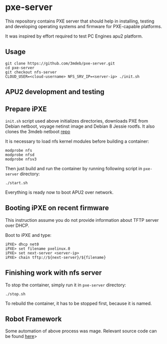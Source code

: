 pxe-server
==========

This repository contains PXE server that should help in installing, testing and
developing operating systems and firmware for PXE-capable platforms.

It was inspired by effort required to test PC Engines apu2 platform.

Usage
-----

```
git clone https://github.com/3mdeb/pxe-server.git
cd pxe-server
git checkout nfs-server
CLOUD_USER=<cloud-username> NFS_SRV_IP=<server-ip> ./init.sh
```

APU2 development and testing
----------------------------

## Prepare iPXE
`init.sh` script used above initializes directories, downloads PXE from Debian
netboot, voyage netinst image and Debian 8 Jessie rootfs. It also clones the
3mdeb netboot [repo](https://github.com/3mdeb/netboot.git)

It is necessary to load nfs kernel modules before building a container:
```
modprobe nfs
modprobe nfsd
modprobe nfsv3
```
Then just build and run the container by running following script in
`pxe-server` directory:

```
./start.sh
```

Everything is ready now to boot APU2 over network.

## Booting iPXE on recent firmware

This instruction assume you do not provide information about TFTP server over
DHCP.

Boot to iPXE and type:

```
iPXE> dhcp net0
iPXE> set filename pxelinux.0
iPXE> set next-server <server-ip>
iPXE> chain tftp://${next-server}/${filename}
```

## Finishing work with nfs server

To stop the container, simply run it in `pxe-server` directory:
```
./stop.sh
```
To rebuild the container, it has to be stopped first, because it is named.

## Robot Framework

Some automation of above process was mage. Relevant source code can be found
[here](https://github.com/pcengines/apu-test-suite)>
